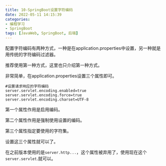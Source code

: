 ```yaml
---
title: 10-SpringBoot设置字符编码
date: 2022-05-11 14:15:39
categories: 
- 编程学习
- SpringBoot
tags: [JavaWeb, SpringBoot, 后端]
---
```




配置字符编码有两种方式，一种是在application.properties中设置，另一种就是用传统的字符编码过滤器。

推荐使用第一种方式，这里也只介绍第一种方式。

非常简单，在application.properties设置三个属性即可。

```properties
#设置请求响应的字符编码
server.servlet.encoding.enabled=true
server.servlet.encoding.force=true
server.servlet.encoding.charset=UTF-8
```

第一个属性作用是启用编码。

第二个属性作用是强制使用设置的编码。

第三个属性指定要使用的字符集。

设置这三个属性就可以了。



在之前版本使用的是`server.http...`，这个属性被弃用了，使用现在这个`server.servlet`.就可以。



